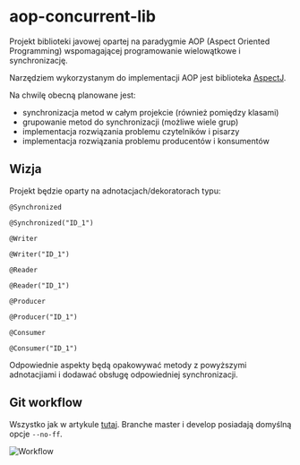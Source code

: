 aop-concurrent-lib
==================

Projekt biblioteki javowej opartej na paradygmie AOP (Aspect Oriented Programming)
wspomagającej programowanie wielowątkowe i synchronizację.

Narzędziem wykorzystanym do implementacji AOP jest biblioteka [AspectJ](http://www.eclipse.org/aspectj/).

Na chwilę obecną planowane jest:
* synchronizacja metod w całym projekcie (również pomiędzy klasami)
* grupowanie metod do synchronizacji (możliwe wiele grup)
* implementacja rozwiązania problemu czytelników i pisarzy
* implementacja rozwiązania problemu producentów i konsumentów

Wizja
-------------------------

Projekt będzie oparty na adnotacjach/dekoratorach typu:

`@Synchronized`

`@Synchronized("ID_1")`

`@Writer`

`@Writer("ID_1")`

`@Reader`

`@Reader("ID_1")`

`@Producer`

`@Producer("ID_1")`

`@Consumer`

`@Consumer("ID_1")`

Odpowiednie aspekty będą opakowywać metody z powyższymi adnotacjiami i dodawać obsługę
odpowiedniej synchronizacji.

Git workflow
-------------------------

Wszystko jak w artykule [tutaj](http://nvie.com/posts/a-successful-git-branching-model/).
Branche master i develop posiadają domyślną opcje `--no-ff`.

![Workflow](http://nvie.com/img/2009/12/Screen-shot-2009-12-24-at-11.32.03.png)
